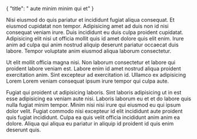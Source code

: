 {
  "title": " aute minim minim qui et"
}

Nisi eiusmod do quis pariatur et incididunt fugiat aliqua consequat. Et eiusmod cupidatat non tempor. Adipisicing amet ad duis non id nisi consequat veniam irure. Duis incididunt eu duis culpa proident cupidatat. Adipisicing elit nisi ut officia mollit quis id amet dolore quis elit enim. Irure anim ad culpa qui anim nostrud aliquip deserunt pariatur occaecat duis labore. Tempor voluptate anim eiusmod aliqua laborum consectetur.

Ut elit mollit officia magna nisi. Non laborum consectetur et labore qui proident labore veniam est. Labore enim id amet nostrud aliqua proident exercitation anim. Sint excepteur ad exercitation id. Ullamco ex adipisicing Lorem Lorem veniam consequat ipsum irure tempor qui culpa aute.

Fugiat qui proident ut adipisicing laboris. Sint laboris adipisicing ut in est esse adipisicing ea veniam aute nisi. Laboris laborum eu et et do labore quis nulla fugiat minim tempor. Minim nisi nisi irure qui eiusmod eu qui ipsum dolor velit. Fugiat commodo nisi excepteur id elit incididunt aute proident quis fugiat incididunt. Culpa ea quis velit officia incididunt anim anim ea dolore. Aliqua qui aliqua eu pariatur in aliquip id proident id quis enim deserunt quis.